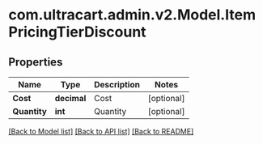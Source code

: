 
# com.ultracart.admin.v2.Model.ItemPricingTierDiscount

## Properties

Name | Type | Description | Notes
------------ | ------------- | ------------- | -------------
**Cost** | **decimal** | Cost | [optional] 
**Quantity** | **int** | Quantity | [optional] 

[[Back to Model list]](../README.md#documentation-for-models)
[[Back to API list]](../README.md#documentation-for-api-endpoints)
[[Back to README]](../README.md)

